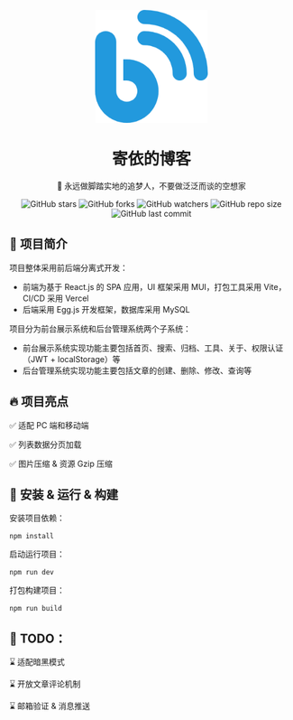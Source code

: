 <p align="center">
    <img src="./public/logo.png" alt="寄依的博客" width="200" height="200">
</p>
<h1 align="center">
    寄依的博客
</h1>
<p align="center">
    💪 永远做脚踏实地的追梦人，不要做泛泛而谈的空想家
</p>
<div align="center">
    <img alt="GitHub stars" src="https://img.shields.io/github/stars/jiypa/blog-react?style=flat">
    <img alt="GitHub forks" src="https://img.shields.io/github/forks/jiypa/blog-react?style=flat">
    <img alt="GitHub watchers" src="https://img.shields.io/github/watchers/jiypa/blog-react?style=flat">
    <img alt="GitHub repo size" src="https://img.shields.io/github/repo-size/jiypa/blog-react">
    <img alt="GitHub last commit" src="https://img.shields.io/github/last-commit/jiypa/blog-react">
</div>

## 👋 项目简介

项目整体采用前后端分离式开发：

- 前端为基于 React.js 的 SPA 应用，UI 框架采用 MUI，打包工具采用 Vite，CI/CD 采用 Vercel
- 后端采用 Egg.js 开发框架，数据库采用 MySQL

项目分为前台展示系统和后台管理系统两个子系统：

- 前台展示系统实现功能主要包括首页、搜索、归档、工具、关于、权限认证（JWT + localStorage）等
- 后台管理系统实现功能主要包括文章的创建、删除、修改、查询等

## 🔥 项目亮点

✅ 适配 PC 端和移动端

✅ 列表数据分页加载

✅ 图片压缩 & 资源 Gzip 压缩

## 🚀 安装 & 运行 & 构建

安装项目依赖：

```shell
npm install
```

启动运行项目：

```shell
npm run dev
```

打包构建项目：

```shell
npm run build
```

## 🎯 TODO：

⌛️ 适配暗黑模式

⌛️ 开放文章评论机制

⌛️ 邮箱验证 & 消息推送
